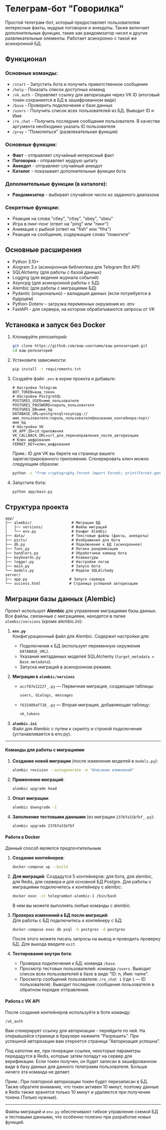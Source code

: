 # Телеграм-бот "Говорилка"

Простой телеграм-бот, который предоставляет пользователям интересные факты, мудрые поговорки и анекдоты. Также включает дополнительные функции, такие как рандомизатор чисел и другие развлекательные элементы. Работает асинхронно с такой же асинхронной БД.

## Функционал

### Основные команды:
- `/start` - Запустить бота и получить приветственное сообщение
- `/help` - Показать список доступных команд
- `/vk_auth` - Оправляет ссылку для авторизации через VK ID (итоговый токен сохраняется в БД в зашифрованном виде)
- `/base` - Проверить подключение к базе данных
- `/users` - Получить список всех пользователей из БД. Выводит ID и Имя
- `/re_chat` - Получить последние сообщения пользователя. В качестве аргумента необходимо указать ID пользователя
- `/pray` - "Помолиться" (развлекательная функция)

### Основные функции:
- **Факт** - отправляет случайный интересный факт
- **Поговорка** - отправляет мудрую цитату
- **Анекдот** - отправляет случайный анекдот
- **Каталог** - показывает дополнительные функции бота

### Дополнительные функции (в каталоге):
- **Рандомизатор** - выбирает случайное число из заданного диапазона

### Секретные функции:
- Реакция на слова "сбеу", "сбэу", "sbey", "sbeu"
- Игра в пинг-понг (ответ на "ping" или "пинг")
- Анимация с рыбкой (ответ на "fish" или "fihs")
- Реакция на сообщения, содержащие слово "помогите"

## Основные расширения

- Python 3.10+
- Aiogram 3.x (асинхронная библиотека для Telegram Bot API)
- SQLAlchemy (для работы с базой данных)
- Logging (для ведения журнала событий)
- Asyncpg (для асинхронной работы с БД)
- Alembic (для работы с миграциями БД)
- Pydantic (опционально) – валидация данных (если потребуется в будущем)
- Python-Dotenv – загрузка переменных окружения из .env
- FastAPI - для сервера, на котором обрабатываются запросы от VK

## Установка и запуск без Docker

1. Клонируйте репозиторий:
   ```bash
   git clone https://github.com/ваш-username/ваш-репозиторий.git
   cd ваш-репозиторий
   ```

2. Установите зависимости:
   ```bash
   pip install -r requirements.txt
   ```

3. Создайте файл `.env` в корне проекта и добавьте:
   ```
   # Настройки Telegram
   BOT_TOKEN=ваш_токен
   # Настройки PostgreSQL
   POSTGRES_USER=имя_пользователя
   POSTGRES_PASSWORD=пароль_пользователя
   POSTGRES_DB=имя_бд
   DATABASE_URL=postgresql+asyncpg://имя_пользователя:пароль_пользователя@название_контейнера:порт/имя_бд
   # Настройки VK
   VK_APP_ID=id_приложения
   VK_CALLBACK_URL=url_для_перенаправления_после_авторизации
   # Ключ шифрования
   FERNET_KEY=ключ_шифрования
   ```

   Прим.: ID для VK вы берете на странице вашего зарегистрированного приложения.
   Сгенерировать ключ можно следующим образом:
   ```bash
   python -c "from cryptography.fernet import Fernet; print(Fernet.generate_key().decode())"
   ```

4. Запустите бота:
   ```bash
   python app/main.py
   ```

## **Структура проекта**
```
app/
├── alembic/                  # Миграции БД
│   ├── versions/             # Файлы миграций
│   └── env.py                # Конфиг Alembic
├── data/                     # Текстовые файлы (факты, анекдоты)
├── picts/                    # Изображения для бота
├── db.py                     # Подключение к БД (асинхронное)
├── func.py                   # Логика рандомизации
├── handlers.py               # Обработчики команд бота
├── keyboards.py              # Клавиатуры
├── logger.py                 # Настройки логов
├── main.py                   # Запуск бота
└── models.py                 # Модели SQLAlchemy
server/
├── app.py                   # Запуск сервера
└── success.html             # Страница успешной авторизации
```

## **Миграции базы данных (Alembic)**
Проект использует **Alembic** для управления миграциями базы данных. Все файлы, связанные с миграциями, находятся в папке `alembic/versions` (кроме alembic.ini):

1. **`env.py`**  
   Конфигурационный файл для Alembic. Содержит настройки для:  
   - Подключения к БД (использует переменную окружения `DATABASE_URL`).  
   - Указания метаданных моделей SQLAlchemy (`target_metadata = Base.metadata`).  
   - Запуска миграций в асинхронном режиме.

2. **Миграции в `alembic/versions`**  
   - `accf87e1222f_.py` — Первичная миграция, создающая таблицы:  
     ```python
     users, dialogs, messages
     ```  
   - `f632409af728_.py` — Вторая миграция, добавляющая таблицу:  
     ```python
     vk_tokens
     ```   

3. **`alembic.ini`**  
   Файл для Alembic с путем к скрипту и строкой подключения (устанавливается в env.py).

---

#### **Команды для работы с миграциями**
1. **Создание новой миграции** (после изменения моделей в `models.py`):  
   ```bash
   alembic revision --autogenerate -m "Описание изменений"
   ```

2. **Применение миграций**:  
   ```bash
   alembic upgrade head
   ```

3. **Откат миграции**:  
   ```bash
   alembic downgrade -1
   ```

4. **Заполнение тестовыми данными** (из миграции `2376fa31bfbf_.py`):  
   ```bash
   alembic upgrade 2376fa31bfbf
   ```

#### **Работа в Docker**
Данный способ является предпочтительным
1. **Создание контейнеров**:
   ```bash
   docker-compose up --build
   ```

2. **Для миграций**:
   Создадутся 5 контейнеров: для бота, для alembic, для Redis, для сервера и для основной БД Postgre.
   Для работы с миграциями подключитесь к контейнеру с alembic: 
   ```bash
   docker exec -it telegrambot-alembic-1 /bin/bash
   ```
   В нем вы можете выполнять любые команды с alembic.

3. **Проверка изменений в БД после миграций**:  
   Для работы с БД подключитесь к контейнеру с БД:
   ```bash
   docker-compose exec db psql -U postgres -d postgres
   ```
   После этого можете писать запросы на вывод и проводить проверку БД. Для выхода введите ```exit```.

4. **Тестирование внутри бота**:  
   - Проверка подключения к БД: команда `/base`.  
   - Просмотр тестовых пользователей: команда `/users`. Выводит список всех пользователей в базе в виде "ID: n, Имя: name".  
   - Просмотр сообщений пользователя: `/re_chat 1` (где `1` — ID пользователя). Выводит последние сообщения пользователя в обратном порядке отправления.

#### **Работа с VK API**
   После создания контейнеров используйте в боте команду:
   ```
   /vk_auth
   ```
   Вам сгенерирует ссылку для авторизации - перейдите по ней. 
   На открывшейся странице в браузере нажмите "Разрешить".
   При успешной авторизации вам откроется страница "Авторизация успешна".

   Под капотом же, при генерации ссылки, некоторые параметры передадутся в Redis, которые затем попадут на сервер для верификации. 
   Если токен получен, он будет записан в зашифрованном виде в базу данных для данного телеграмм пользователя. Больше ничего эта команда не делает.

   Прим.: При повторной авторизации токен будет перезаписан в БД. Также обратите внимание, что токен активен 10 минут, поэтому данные в Redis также хранятся только 10 минут и удаляются при получении токена (Только нужные).

---

Файлы миграций и `env.py` обеспечивают гибкое управление схемой БД и тестовыми данными, что особенно полезно при разработке новых функций.
